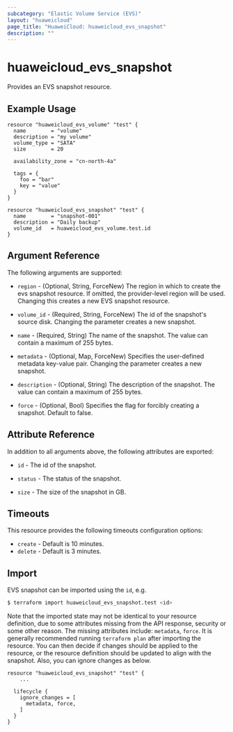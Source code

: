 ```yaml
---
subcategory: "Elastic Volume Service (EVS)"
layout: "huaweicloud"
page_title: "HuaweiCloud: huaweicloud_evs_snapshot"
description: ""
---
```


# huaweicloud_evs_snapshot

Provides an EVS snapshot resource.

## Example Usage

```hcl
resource "huaweicloud_evs_volume" "test" {
  name        = "volume"
  description = "my volume"
  volume_type = "SATA"
  size        = 20

  availability_zone = "cn-north-4a"

  tags = {
    foo = "bar"
    key = "value"
  }
}

resource "huaweicloud_evs_snapshot" "test" {
  name        = "snapshot-001"
  description = "Daily backup"
  volume_id   = huaweicloud_evs_volume.test.id
}
```

## Argument Reference

The following arguments are supported:

* `region` - (Optional, String, ForceNew) The region in which to create the evs snapshot resource. If omitted, the
  provider-level region will be used. Changing this creates a new EVS snapshot resource.

* `volume_id` - (Required, String, ForceNew) The id of the snapshot's source disk. Changing the parameter creates a new
  snapshot.

* `name` - (Required, String) The name of the snapshot. The value can contain a maximum of 255 bytes.

* `metadata` - (Optional, Map, ForceNew) Specifies the user-defined metadata key-value pair. Changing the parameter
  creates a new snapshot.

* `description` - (Optional, String) The description of the snapshot. The value can contain a maximum of 255 bytes.

* `force` - (Optional, Bool) Specifies the flag for forcibly creating a snapshot. Default to false.

## Attribute Reference

In addition to all arguments above, the following attributes are exported:

* `id` - The id of the snapshot.

* `status` - The status of the snapshot.

* `size` - The size of the snapshot in GB.

## Timeouts

This resource provides the following timeouts configuration options:

* `create` - Default is 10 minutes.
* `delete` - Default is 3 minutes.

## Import

EVS snapshot can be imported using the `id`, e.g.

```bash
$ terraform import huaweicloud_evs_snapshot.test <id>
```

Note that the imported state may not be identical to your resource definition, due to some attributes missing from the
API response, security or some other reason. The missing attributes include: `metadata`, `force`.
It is generally recommended running `terraform plan` after importing the resource. You can then decide if changes should
be applied to the resource, or the resource definition should be updated to align with the snapshot. Also, you can
ignore changes as below.

```
resource "huaweicloud_evs_snapshot" "test" {
    ...

  lifecycle {
    ignore_changes = [
      metadata, force,
    ]
  }
}
```
